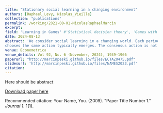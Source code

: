 ```yaml
---
title: "Stationary social learning in a changing environment"
authors: [Raphael_Levy, Nicolas_Vieille]
collection: "publications"
permalink: /working/2021-08-01-NicolasRaphaelMarcin
excerpt: 
field: 'Learning in Games' #'Statistical decision theory', 'Games with incomplete information', 'Dynamic Games', 'Social economics'
date: 2024-08-13
abstract: 'We consider social learning in a changing world. Each period, new-born agents observe a ﬁnite sample of past actions and can acquire a signal about the current state before acting. When the state of the world is close to persistent, a consensus in which almost all the population
chooses the same action typically emerges. The consensus action is not perfectly correlated with the state though, because the society exhibits some inertia whenever the state changes. The possibility that the state changes drastically limits the value of social learning. Indeed, when signals are too precise – in particular, with perfect signals – actions within a sample are too correlated and even observing unanimous samples is not  informative enough to allow herding on past behavior.'
venue: Econometrica
venue_details: Vol 92, No. 6 (November, 2024), 1939–1966
paperurl: "http://marcinpeski.github.io/files/ECTA20475.pdf"
slidesurl: 'http://marcinpeski.github.io/files/NAMES2023.pdf'
citation: 
---
```

Here should be abstract

[Download paper here](http://academicpages.github.io/files/paper1.pdf)

Recommended citation: Your Name, You. (2009). "Paper Title Number 1." <i>Journal 1</i>. 1(1).